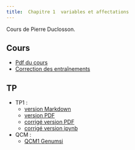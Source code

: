 ```yaml
---
title:  Chapitre 1  variables et affectations
---
```




Cours de Pierre Duclosson.


## Cours

* [Pdf du cours](chapitre1/cours/Intro_var.pdf)
* [Correction des entraînements](chapitre1/cours/Corrige_Ent_C1.pdf)

## TP 

* TP1 :
    * [version Markdown](chapitre1/TP1/1NSI-Chap1-Variables-TP1-git.md)
    * [version PDF](chapitre1/TP1/1NSI-Chap1-Variables-TP1-.pdf)
    * [corrigé version PDF](chapitre1/TP1/corrigé-TP1.pdf)
    * [corrigé version ipynb](https://mybinder.org/v2/gh/parc-nsi/premiere-nsi/master?filepath=chapitre1/TP1/corrigé-TP1.ipynb)
* QCM :
    * [QCM1 Genumsi](https://genumsi.inria.fr/qcm.php?h=e74b6446b2fb9380f06fe87ff3289bf4)




